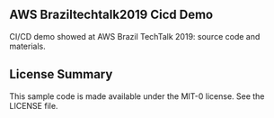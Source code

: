 ## AWS Braziltechtalk2019 Cicd Demo

CI/CD demo showed at AWS Brazil TechTalk 2019: source code and materials.

## License Summary

This sample code is made available under the MIT-0 license. See the LICENSE file.
